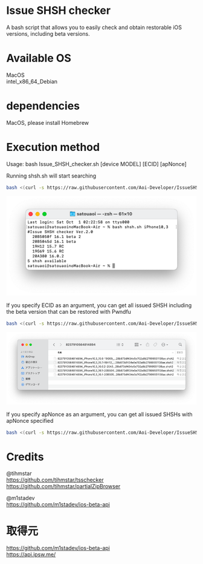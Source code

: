 # Issue SHSH checker

A bash script that allows you to easily check and obtain restorable iOS versions, including beta versions.  


# Available OS

MacOS  
intel_x86_64_Debian  

# dependencies

MacOS, please install Homebrew  

# Execution method

Usage: bash Issue_SHSH_checker.sh [device MODEL] [ECID] [apNonce]  

Running shsh.sh will start searching  
```sh
bash <(curl -s https://raw.githubusercontent.com/Aoi-Developer/IssueSHSHchecker/Ver2.1/shsh.sh) iPhone10,3  
```
![test](Docs/test.png)

If you specify ECID as an argument, you can get all issued SHSH including the beta version that can be restored with Pwndfu  
```sh
bash <(curl -s https://raw.githubusercontent.com/Aoi-Developer/IssueSHSHchecker/Ver2.1/shsh.sh) iPhone10,3 8237910564814894  
```
![test](Docs/shsh.png)

If you specify apNonce as an argument, you can get all issued SHSHs with apNonce specified  
```sh
bash <(curl -s https://raw.githubusercontent.com/Aoi-Developer/IssueSHSHchecker/Ver2.1/shsh.sh) iPhone10,3 8237910564814894 0x1111111111111111  
```
# Credits

@tihmstar  
https://github.com/tihmstar/tsschecker
https://github.com/tihmstar/partialZipBrowser  

@m1stadev  
https://github.com/m1stadev/ios-beta-api


# 取得元  
https://github.com/m1stadev/ios-beta-api  
https://api.ipsw.me/



